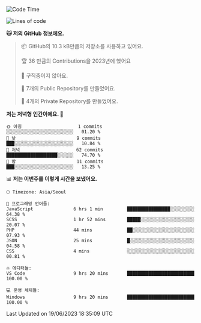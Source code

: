   <!--START_SECTION:waka-->
![Code Time](http://img.shields.io/badge/Code%20Time-88%20hrs%2048%20mins-blue)

![Lines of code](https://img.shields.io/badge/%EC%A0%80%EB%8A%94%20%EC%97%AC%ED%83%9C%EA%B9%8C%EC%A7%80%20-42.3%20thousand%20%EC%A4%84%EC%9D%98%20%EC%BD%94%EB%93%9C%EB%A5%BC%20%EC%9E%91%EC%84%B1%ED%96%88%EC%96%B4%EC%9A%94.-blue)

**🐱 저의 GitHub 정보에요.** 

> 📦 GitHub의 10.3 kB만큼의 저장소를 사용하고 있어요. 
 > 
> 🏆 36 만큼의 Contributions을 2023년에 했어요
 > 
> 🚫 구직중이지 않아요.
 > 
> 📜 7개의 Public Repository를 만들었어요. 
 > 
> 🔑 4개의 Private Repository를 만들었어요. 
 > 
**저는 저녁형 인간이에요. 🦉** 

```text
🌞 아침                     1 commits           ░░░░░░░░░░░░░░░░░░░░░░░░░   01.20 % 
🌆 낮　                     9 commits           ███░░░░░░░░░░░░░░░░░░░░░░   10.84 % 
🌃 저녁                     62 commits          ███████████████████░░░░░░   74.70 % 
🌙 밤　                     11 commits          ███░░░░░░░░░░░░░░░░░░░░░░   13.25 % 
```


📊 **저는 이번주를 이렇게 시간을 보냈어요.** 

```text
🕑︎ Timezone: Asia/Seoul

💬 프로그래밍 언어들: 
JavaScript               6 hrs 1 min         ████████████████░░░░░░░░░   64.38 % 
SCSS                     1 hr 52 mins        █████░░░░░░░░░░░░░░░░░░░░   20.07 % 
PHP                      44 mins             ██░░░░░░░░░░░░░░░░░░░░░░░   07.93 % 
JSON                     25 mins             █░░░░░░░░░░░░░░░░░░░░░░░░   04.58 % 
CSS                      4 mins              ░░░░░░░░░░░░░░░░░░░░░░░░░   00.81 % 

🔥 에디터들: 
VS Code                  9 hrs 20 mins       █████████████████████████   100.00 % 

💻 운영 체제들: 
Windows                  9 hrs 20 mins       █████████████████████████   100.00 % 
```


 Last Updated on 19/06/2023 18:35:09 UTC
<!--END_SECTION:waka-->
